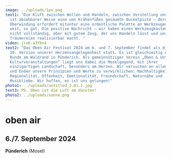 ```yaml
---
image: ../uploads/1px.png
text1: "Die Kluft zwischen Wollen und Handeln, zwischen Vorstellung und Realität
  ist absehbarer Weise eine von Krähenfüßen gesäumte Buckelpiste – deren
  Überwindung erfordert mitunter eine ordentliche Palette an Werkzeugen. So
  weit, so gut. Die positive Nachricht – wir haben einen Werkzeugkasten, klein,
  nicht vollständig, aber mit gutem Zeug, der uns Handeln lässt und uns
  Träumereien realisierbar macht. "
video: jrxK-a3Ykn4
text2: "Das Oben Air Festival 2024 am 6. und 7. September findet als die nunmehr
  10. Version unserer Herzensangelegenheit statt. Es ist gleichzeitig die zweite
  Runde am Waldrand in Pünderich. Als gemeinnütziger Verein „Oben & Unten
  Kulturveranstaltungen“ liegt uns dabei die Moselgegend, mit ihrer
  einzigartigen Landschaft, besonders am Herzen. Wir versuchen an allen Ecken
  und Enden unsere Prinzipien und Werte zu verwirklichen: Nachhaltigkeit,
  Regionalität, Offenheit, Emotionalität, Freundschaft, Naturnähe und
  Musikliebe. Wir hoffen, es ist uns gelungen!"
photo1: ../uploads/untitled_1.81.1.jpg
text3: PS. Oben ist die Luft am dünsten!
photo2: ../uploads/sonne.png
---
```

# oben air

## **6./7. September** 2024           

**Pünderich** (Mosel)